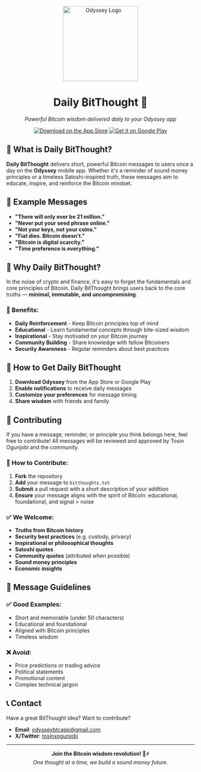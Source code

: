 <div align="center">
  <img src="public/logo.png" alt="Odyssey Logo" width="200" height="200">
  
  # Daily ₿itThought 🧠
  
  *Powerful Bitcoin wisdom delivered daily to your Odyssey app*
  
  [![Download on the App Store](https://img.shields.io/badge/Download_on_the_App_Store-007AFF?style=for-the-badge&logo=app-store&logoColor=white)](https://apps.apple.com/us/app/odyssey-your-bitcoin-journey/id6749882142)
  [![Get it on Google Play](https://img.shields.io/badge/Get_it_on_Google_Play-414141?style=for-the-badge&logo=google-play&logoColor=white)](https://play.google.com/store/apps/details?id=com.odyssey.odysseybtcapp&hl=en_US)
</div>

## 🌟 What is Daily BitThought?

**Daily BitThought** delivers short, powerful Bitcoin messages to users once a day on the **Odyssey** mobile app. Whether it's a reminder of sound money principles or a timeless Satoshi-inspired truth, these messages aim to educate, inspire, and reinforce the Bitcoin mindset.

## 💭 Example Messages

- **"There will only ever be 21 million."**
- **"Never put your seed phrase online."**
- **"Not your keys, not your coins."**
- **"Fiat dies. Bitcoin doesn't."**
- **"Bitcoin is digital scarcity."**
- **"Time preference is everything."**

## 🎯 Why Daily BitThought?

In the noise of crypto and finance, it's easy to forget the fundamentals and core principles of Bitcoin. Daily BitThought brings users back to the core truths — **minimal, immutable, and uncompromising**.

### 🌟 Benefits:
- **Daily Reinforcement** - Keep Bitcoin principles top of mind
- **Educational** - Learn fundamental concepts through bite-sized wisdom
- **Inspirational** - Stay motivated on your Bitcoin journey
- **Community Building** - Share knowledge with fellow Bitcoiners
- **Security Awareness** - Regular reminders about best practices

## 📱 How to Get Daily BitThought

1. **Download Odyssey** from the App Store or Google Play
2. **Enable notifications** to receive daily messages
3. **Customize your preferences** for message timing
4. **Share wisdom** with friends and family

## 🤝 Contributing

If you have a message, reminder, or principle you think belongs here, feel free to contribute! All messages will be reviewed and approved by Tosin Ogunjobi and the community.

### 📝 How to Contribute:

1. **Fork** the repository
2. **Add** your message to `bitthoughts.txt`
3. **Submit** a pull request with a short description of your addition
4. **Ensure** your message aligns with the spirit of Bitcoin: educational, foundational, and signal > noise

### ✅ We Welcome:

- **Truths from Bitcoin history**
- **Security best practices** (e.g. custody, privacy)
- **Inspirational or philosophical thoughts**
- **Satoshi quotes**
- **Community quotes** (attributed when possible)
- **Sound money principles**
- **Economic insights**

## 🎨 Message Guidelines

### ✅ Good Examples:
- Short and memorable (under 50 characters)
- Educational and foundational
- Aligned with Bitcoin principles
- Timeless wisdom

### ❌ Avoid:
- Price predictions or trading advice
- Political statements
- Promotional content
- Complex technical jargon

## 📞 Contact

Have a great BitThought idea? Want to contribute?

- **Email**: odysseybtcapp@gmail.com
- **X/Twitter**: [tosinxogunjobi](https://x.com/tosinxogunjobi)

---

<div align="center">
  <strong>Join the Bitcoin wisdom revolution! 🧠⚡</strong><br>
  <em>One thought at a time, we build a sound money future.</em>
</div>
